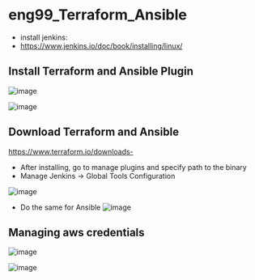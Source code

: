 # eng99_Terraform_Ansible


- install jenkins:
- https://www.jenkins.io/doc/book/installing/linux/

## Install Terraform and Ansible Plugin

![image](https://user-images.githubusercontent.com/14828358/149134147-76a2fc32-6d76-4ab4-bb46-c72f94d80828.png)

![image](https://user-images.githubusercontent.com/14828358/149134571-85bf5605-03e1-44b7-8625-4a246bd5a224.png)

## Download Terraform and Ansible

https://www.terraform.io/downloads-

- After installing, go to manage plugins and specify path to the binary
- Manage Jenkins -> Global Tools Configuration

![image](https://user-images.githubusercontent.com/14828358/149135843-8455ca07-a8c4-4e1b-bbfa-6f2f2d5c922d.png)

- Do the same for Ansible
![image](https://user-images.githubusercontent.com/14828358/149310433-4bf825ac-108b-4dd6-994c-83227d089249.png)

## Managing aws credentials

![image](https://user-images.githubusercontent.com/14828358/149148516-82dd098b-dd7c-4032-a959-f7a6194a290e.png)

![image](https://user-images.githubusercontent.com/14828358/149151169-e6d8c11d-01bb-4d07-a320-3dc356ffa6bb.png)




